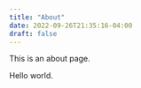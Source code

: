 ```yaml
---
title: "About"
date: 2022-09-26T21:35:16-04:00
draft: false
---
```


This is an about page.

Hello world.

